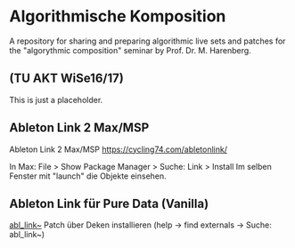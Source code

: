 # Algorithmische Komposition 
A repository for sharing and preparing algorithmic live sets and patches for the "algorythmic composition" seminar by Prof. Dr. M. Harenberg.

## (TU AKT WiSe16/17)
This is just a placeholder.

## Ableton Link 2 Max/MSP
Ableton Link 2 Max/MSP
https://cycling74.com/abletonlink/

In Max:
File > Show Package Manager > Suche: Link > Install
Im selben Fenster mit "launch" die Objekte einsehen.

## Ableton Link für Pure Data (Vanilla)
[abl_link~](https://github.com/libpd/abl_link) Patch über Deken installieren (help -> find externals -> Suche: abl_link~)
